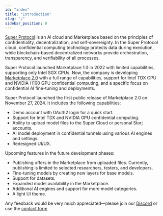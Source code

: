 ```yaml
---
id: "index"
title: "Introduction"
slug: "/"
sidebar_position: 0
---
```


[Super Protocol](https://superprotocol.com/) is an AI cloud and Marketplace based on the principles of confidentiality, decentralization, and self-sovereignty. In the Super Protocol cloud, confidential computing technology protects data during execution, while blockchain-based decentralized networks provide orchestration, transparency, and verifiability of all processes.

Super Protocol launched Marketplace 1.0 in 2022 with limited capabilities, supporting only Intel SGX CPUs. Now, the company is developing [Marketplace 2.0](https://marketplace.superprotocol.com/) with a full range of capabilities, support for Intel TDX CPU and NVIDIA H100 GPU confidential computing, and a specific focus on confidential AI fine-tuning and deployments.

Super Protocol launched the first public release of Marketplace 2.0 on November 27, 2024. It includes the following capabilities:

- Demo account with OAuth2 login for a quick start.
- Support for Intel TDX and NVIDIA GPU confidential computing.
- Ability to upload model files to the Super Cloud or personal Storj accounts.
- AI model deployment in confidential tunnels using various AI engines and settings.
- Redesigned UI/UX.

Upcoming features in the future development phases:

- Publishing <a id="offer"><span className="dashed-underline">offers</span></a> in the Marketplace from uploaded files. Currently, publishing is limited to selected researchers, testers, and developers.
- Fine-tuning models by creating new layers for base models.
- Support for datasets.
- Expanded model availability in the Marketplace.
- Additional AI engines and support for more model categories.
- A light UI theme.

Any feedback would be very much appreciated—please join our [Discord](https://discord.gg/superprotocol) or use the [contact form](https://superprotocol.zendesk.com/hc/en-us/requests/new).
